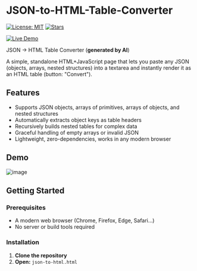 # JSON-to-HTML-Table-Converter

[![License: MIT](https://img.shields.io/badge/License-MIT-green.svg)](LICENSE)
[![Stars](https://img.shields.io/github/stars/alcabon/JSON-to-HTML-Table-Converter)]()

[![Live Demo](https://img.shields.io/badge/Live%20Demo–github.io-blue)](https://htmlpreview.github.io/?https://htmlpreview.github.io/?https://github.com/alcabon/JSON-to-HTML-Table-Converter/blob/main/json-to-html.html)

JSON → HTML Table Converter (**generated by AI**)

A simple, standalone HTML+JavaScript page that lets you paste any JSON (objects, arrays, nested structures) into a textarea and instantly render it as an HTML table (button: "Convert").

## Features

- Supports JSON objects, arrays of primitives, arrays of objects, and nested structures  
- Automatically extracts object keys as table headers  
- Recursively builds nested tables for complex data  
- Graceful handling of empty arrays or invalid JSON  
- Lightweight, zero-dependencies, works in any modern browser  

## Demo

![image](https://github.com/user-attachments/assets/e63e1cf4-b6eb-4873-a144-b25e901b6f17)

## Getting Started

### Prerequisites

- A modern web browser (Chrome, Firefox, Edge, Safari…)  
- No server or build tools required

### Installation

1. **Clone the repository**
2. **Open:** `json-to-html.html` 

